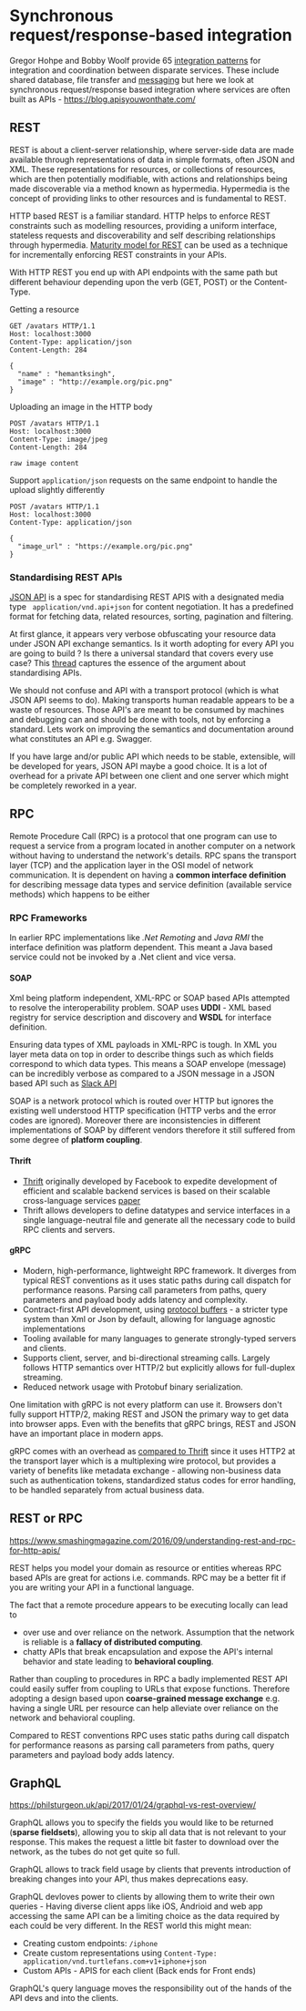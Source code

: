 # Synchronous request/response‑based integration

Gregor Hohpe and Bobby Woolf provide 65 [integration patterns](http://www.enterpriseintegrationpatterns.com/patterns/messaging/) for integration and coordination between disparate services. These include shared database, file transfer and [messaging](http://www.enterpriseintegrationpatterns.com/patterns/messaging/toc.html) but here we look at synchronous request/response based integration where services are often built as APIs - https://blog.apisyouwonthate.com/

## REST

REST is about a client-server relationship, where server-side data are made available through representations of data in simple formats, often JSON and XML. These representations for resources, or collections of resources, which are then potentially modifiable, with actions and relationships being made discoverable via a method known as hypermedia. Hypermedia is the concept of providing links to other resources and is fundamental to REST.

HTTP based REST is a familiar standard. HTTP helps to enforce REST constraints such as modelling resources, providing a uniform interface, stateless requests and discoverability and self describing relationships through hypermedia. [Maturity model for REST](https://martinfowler.com/articles/richardsonMaturityModel.html) can be used as a technique for incrementally enforcing REST constraints in your APIs.

With HTTP REST you end up with API endpoints with the same path but different behaviour depending upon the verb (GET, POST) or the Content-Type.

Getting a resource

```
GET /avatars HTTP/1.1
Host: localhost:3000
Content-Type: application/json
Content-Length: 284

{
  "name" : "hemantksingh",
  "image" : "http://example.org/pic.png"
}
```

Uploading an image in the HTTP body

```
POST /avatars HTTP/1.1
Host: localhost:3000
Content-Type: image/jpeg
Content-Length: 284

raw image content
```

Support `application/json` requests on the same endpoint to handle the upload slightly differently

```
POST /avatars HTTP/1.1
Host: localhost:3000
Content-Type: application/json

{
  "image_url" : "https://example.org/pic.png"
}
```

### Standardising REST APIs

[JSON API](http://jsonapi.org/) is a spec for standardising REST APIS with a designated media type ` application/vnd.api+json` for content negotiation. It has a predefined format for fetching data, related resources, sorting, pagination and filtering.

At first glance, it appears very verbose obfuscating your resource data under JSON API exchange semantics. Is it worth adopting for every API you are going to build ? Is there a universal standard that covers every use case? This [thread](https://news.ycombinator.com/item?id=9280058) captures the essence of the argument about standardising APIs.

We should not confuse and API with a transport protocol (which is what JSON API seems to do). Making transports human readable appears to be a waste of resources. Those API's are meant to be consumed by machines and debugging can and should be done with tools, not by enforcing a standard. Lets work on improving the semantics and documentation around what constitutes an API e.g. Swagger.

If you have large and/or public API which needs to be stable, extensible, will be developed for years, JSON API maybe a good choice. It is a lot of overhead for a private API between one client and one server which might be completely reworked in a year.

## RPC

Remote Procedure Call (RPC) is a protocol that one program can use to request a service from a program located in another computer on a network without having to understand the network's details. RPC spans the transport layer (TCP) and the application layer in the OSI model of network communication. It is dependent on having a **common interface definition** for describing message data types and service definition (available service methods) which happens to be either

### RPC Frameworks

In earlier RPC implementations like *.Net Remoting* and *Java RMI* the interface definition was platform dependent. This meant a Java based service could not be invoked by a .Net client and vice versa.

#### SOAP

Xml being platform independent, XML-RPC or SOAP based APIs attempted to resolve the interoperability problem. SOAP uses **UDDI** - XML based registry for service description and discovery and **WSDL** for interface definition.

Ensuring data types of XML payloads in XML-RPC is tough. In XML you layer meta data on top in order to describe things such as which fields correspond to which data types. This means a SOAP envelope (message) can be incredibly verbose as compared to a JSON message in a JSON based API such as [Slack API](https://api.slack.com/web)

SOAP is a network protocol which is routed over HTTP but ignores the existing well understood HTTP specification (HTTP verbs and the error codes are ignored). Moreover there are inconsistencies in different implementations of SOAP by different vendors therefore it still suffered from some degree of **platform coupling**.

#### Thrift

* [Thrift](https://thrift.apache.org/) originally developed by Facebook to expedite development of efficient and scalable backend services is based on their scalable cross-language services [paper](https://thrift.apache.org/static/files/thrift-20070401.pdf)
* Thrift allows developers to define datatypes and service interfaces in a single language-neutral file and generate all the necessary code to build RPC clients and servers.

#### gRPC

* Modern, high-performance, lightweight RPC framework. It diverges from typical REST conventions as it uses static paths during call dispatch for performance reasons. Parsing call parameters from paths, query parameters and payload body adds latency and complexity.
* Contract-first API development, using [protocol buffers](https://developers.google.com/protocol-buffers/docs/overview) - a stricter type system than Xml or Json by default, allowing for language agnostic implementations
* Tooling available for many languages to generate strongly-typed servers and clients.
* Supports client, server, and bi-directional streaming calls. Largely follows HTTP semantics over HTTP/2 but explicitly allows for full-duplex streaming.
* Reduced network usage with Protobuf binary serialization.

One limitation with gRPC is not every platform can use it. Browsers don't fully support HTTP/2, making REST and JSON the primary way to get data into browser apps. Even with the benefits that gRPC brings, REST and JSON have an important place in modern apps.

gRPC comes with an overhead as [compared to Thrift](https://groups.google.com/forum/#!msg/grpc-io/JeGybvbz8nc/wpqQdAfuBwAJ) since it uses HTTP2 at the transport layer which is a multiplexing wire protocol, but provides a variety of benefits like metadata exchange - allowing non-business data such as authentication tokens, standardized status codes for error handling, to be handled separately from actual business data.

## REST or RPC

https://www.smashingmagazine.com/2016/09/understanding-rest-and-rpc-for-http-apis/

REST helps you model your domain as resource or entities whereas RPC based APIs are great for actions i.e. commands. RPC may be a better fit if you are writing your API in a functional language.

The fact that a remote procedure appears to be executing locally can lead to

* over use and over reliance on the network. Assumption that the network is reliable is a **fallacy of distributed computing**.
* chatty APIs that break encapsulation and expose the API's internal behavior and state leading to **behavioral coupling**.

Rather than coupling to procedures in RPC a badly implemented REST API could easily suffer from coupling to URLs that expose functions. Therefore adopting a design based upon **coarse-grained message exchange** e.g. having a single URL per resource can help alleviate over reliance on the network and behavioral coupling.

Compared to REST conventions RPC uses static paths during call dispatch for performance reasons as parsing call parameters from paths, query parameters and payload body adds latency.

## GraphQL

https://philsturgeon.uk/api/2017/01/24/graphql-vs-rest-overview/

GraphQL allows you to specify the fields you would like to be returned (**sparse fieldsets**), allowing you to skip all data that is not relevant to your response. This makes the request a little bit faster to download over the network, as the tubes do not get quite so full.

GraphQL allows to track field usage by clients that prevents introduction of breaking changes into your API, thus makes deprecations easy.

GraphQL devloves power to clients by allowing them to write their own queries - Having diverse client apps like iOS, Andrioid and web app accessing the same API can be a limiting choice as the data required by each could be very different. In the REST world this might mean:

* Creating custom endpoints: `/iphone`
* Create custom representations using `Content-Type: application/vnd.turtlefans.com+v1+iphone+json`
* Custom APIs - APIS for each client (Back ends for Front ends)

GraphQL's query language moves the responsibility out of the hands of the API devs and into the clients.